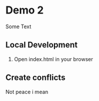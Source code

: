 # Demo 2

Some Text

## Local Development
1. Open index.html in your browser

## Create conflicts 
Not peace i mean